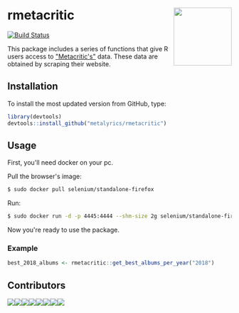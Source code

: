 # rmetacritic <img src="https://i.imgur.com/wptrjlZ.png" width="130px" align="right" />

[![Build Status](https://travis-ci.org/metalyrics/rmetacritic.svg?branch=master)](https://travis-ci.org/metalyrics/rmetacritic)


This package includes a series of functions that give R users access to ["Metacritic's"](https://www.metacritic.com) data. These data are obtained by scraping their website.

## Installation

To install the most updated version from GitHub, type:

```r
library(devtools)
devtools::install_github("metalyrics/rmetacritic")
```

## Usage

First, you'll need docker on your pc.

Pull the browser's image:
```bash
$ sudo docker pull selenium/standalone-firefox
```

Run:
```bash
$ sudo docker run -d -p 4445:4444 --shm-size 2g selenium/standalone-firefox
```
Now you're ready to use the package.

### Example

```r
best_2018_albums <- rmetacritic::get_best_albums_per_year("2018")
```

## Contributors

[![](https://sourcerer.io/fame/MatheusHALeal/metalyrics/rmetacritic/images/0)](https://sourcerer.io/fame/MatheusHALeal/metalyrics/rmetacritic/links/0)[![](https://sourcerer.io/fame/MatheusHALeal/metalyrics/rmetacritic/images/1)](https://sourcerer.io/fame/MatheusHALeal/metalyrics/rmetacritic/links/1)[![](https://sourcerer.io/fame/MatheusHALeal/metalyrics/rmetacritic/images/2)](https://sourcerer.io/fame/MatheusHALeal/metalyrics/rmetacritic/links/2)[![](https://sourcerer.io/fame/MatheusHALeal/metalyrics/rmetacritic/images/3)](https://sourcerer.io/fame/MatheusHALeal/metalyrics/rmetacritic/links/3)[![](https://sourcerer.io/fame/MatheusHALeal/metalyrics/rmetacritic/images/4)](https://sourcerer.io/fame/MatheusHALeal/metalyrics/rmetacritic/links/4)[![](https://sourcerer.io/fame/MatheusHALeal/metalyrics/rmetacritic/images/5)](https://sourcerer.io/fame/MatheusHALeal/metalyrics/rmetacritic/links/5)[![](https://sourcerer.io/fame/MatheusHALeal/metalyrics/rmetacritic/images/6)](https://sourcerer.io/fame/MatheusHALeal/metalyrics/rmetacritic/links/6)[![](https://sourcerer.io/fame/MatheusHALeal/metalyrics/rmetacritic/images/7)](https://sourcerer.io/fame/MatheusHALeal/metalyrics/rmetacritic/links/7)
